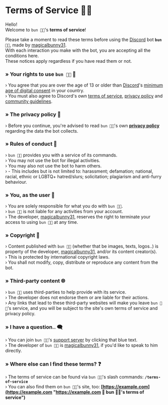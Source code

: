 # Terms of Service 🐰🐾


Hello!
<br>
Welcome to `bun 🐰🐾`'s **terms of service**!

Please take a moment to read these terms before using the [Discord](https://discord.com "https://discord.com 🔗
discord's website 🐾") bot **`bun 🐰🐾`**, made by [magicalbunny31](https://magicalbunny31.github.io "https://magicalbunny31.github.io 🔗
magicalbunny31's website 🐾").
<br>
With each interaction you make with the bot, you are accepting all the conditions here.
<br>
These notices apply regardless if you have read them or not.


### » Your rights to use `bun 🐰🐾` 📃
› You agree that you are over the age of 13 or older than [Discord](https://discord.com "https://discord.com 🔗
discord's website 🐾")'s [minimum age of digital consent](https://support.discord.com/hc/en-us/articles/360040724612 "https://support.discord.com/hc/en-us/articles/360040724612 🔗
view the ages for your country 🐾") in your country.
<br>
› You must also agree to Discord's own [terms of service](https://discord.com/terms "https://discord.com/terms 🔗
discord's terms of service 🐾"), [privacy policy](https://discord.com/privacy "https://discord.com/privacy 🔗
discord's privacy policy 🐾") and [community guidelines](https://discord.com/guidelines "https://discord.com/guidelines 🔗
discord's community guidelines 🐾").


### » The privacy policy 📩
› Before you continue, you're advised to read `bun 🐰🐾`'s own **[privacy policy](https://example.com "https://example.com 🔗
bun 🐰🐾's privacy policy")** regarding the data the bot collects.


### » Rules of conduct 📒
› `bun 🐰🐾` provides you with a service of its commands.
<br>
› You may not use the bot for illegal activities.
<br>
› You may also not use the bot to harm others.
<br>
› - This includes but is not limited to: harassment; defamation; national, racial, ethnic or LGBTQ+ hatred/slurs; solicitation; plagiarism and anti-furry behaviour.


### » You, as the user 👤
› You are solely responsible for what you do with `bun 🐰🐾`.
<br>
› `bun 🐰🐾` is not liable for any activities from your account.
<br>
› The developer, [magicalbunny31](https://magicalbunny31.github.io "https://magicalbunny31.github.io 🔗
magicalbunny31's website 🐾"), reserves the right to terminate your access to using `bun 🐰🐾` at any time.


### » Copyright 🐺
› Content published with `bun 🐰🐾` (whether that be images, texts, logos..) is property of the developer, [magicalbunny31](https://magicalbunny31.github.io "https://magicalbunny31.github.io 🔗
magicalbunny31's website 🐾"), and/or its content creator(s).
<br>
› This is protected by international copyright laws.
<br>
› You shall not modify, copy, distribute or reproduce any content from the bot.


### » Third-party content 🌐
› `bun 🐰🐾` uses third-parties to help provide with its service.
<br>
› The developer does not endorse them or are liable for their actions.
<br>
› Any links that lead to these third-party websites will make you leave `bun 🐰🐾`'s service, and you will be subject to the site's own terms of service and privacy policy.


### » I have a question.. 🗨️
› You can join `bun 🐰🐾`'s [support server](https://discord.gg/6JDTH4Wzc3 "https://discord.gg/6JDTH4Wzc3 🔗
join magicalbunny31's support server on discord! 🐾") by clicking that blue text.
<br>
› The developer of `bun 🐰🐾` is [magicalbunny31](https://magicalbunny31.github.io "https://magicalbunny31.github.io 🔗
magicalbunny31's website 🐾"), if you'd like to speak to him directly.


### » Where else can I find these terms? ❓
› The terms of service can be found via `bun 🐰🐾`'s slash commands: **`/terms-of-service`**
<br>
› You can also find them on `bun 🐰🐾`'s site, too: **[https://example.com](https://example.com "https://example.com 🔗
bun 🐰🐾's terms of service")**
